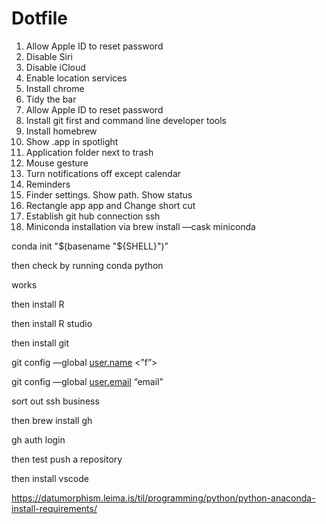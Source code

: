 # Dotfile

1. Allow Apple ID to reset password 
2. Disable Siri 
3. Disable iCloud 
4. Enable location services 
5. Install chrome
6. Tidy the bar 
7. Allow Apple ID to reset password 
8. Install git first and command line developer tools 
9. Install homebrew
10. Show .app in spotlight 
11. Application folder next to trash 
12. Mouse gesture 
13. Turn notifications off except calendar 
14. Reminders 
15. Finder settings. Show path. Show status 
16. Rectangle app app and Change short cut 
17. Establish git hub connection ssh 
18. Miniconda installation via brew install —cask miniconda

conda init "$(basename "${SHELL}")”

then check by running conda python 

works

then install R 

then install R studio

then install git

git config —global [user.name](http://user.name) <”f”>

git config —global [user.email](http://user.email) “email”

sort out ssh business

then brew install gh

gh auth login

then test push a repository

then install vscode

https://datumorphism.leima.is/til/programming/python/python-anaconda-install-requirements/